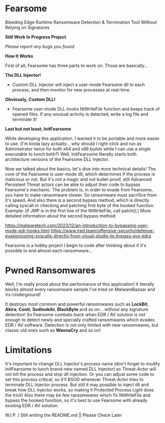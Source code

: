 # Fearsome
Bleeding Edge Runtime Ransomware Detection &amp; Termination Tool Without Relying on Signatures

**Still Work In Progress Project**

*Please report any bugs you found*

**How It Works**

First of all, Fearsome has three parts to work on.
Those are basically...

**The DLL Injector!**
  - Custom DLL Injector will inject a user-mode Fearsome dll to each process, and then monitor for new processes at real-time.

**Obviously, Custom DLL!**
  - Fearsome user-mode DLL hooks NtWriteFile function and keeps track of opened files. If any unusual activity is detected, write a log file and terminate it!

**Last but not least, InitFearsome**

  While developing this application, I wanted it to be portable and more easier to use. (I'm kinda lazy actually... why should I right-click and run as Administrator twice for both x64 and x86 builds while I can use a single executable to lunch both?)
  Well, InitFearsome literally starts both architecture versions of the Fearsome DLL Injector.



Now we talked about the basics, let's dive into more technical details!
The core of the Fearsome is user-mode dll, which determines if the process is malicious or not.
But it's not a magic and not bullet-proof, still Advanced Persistent Threat actors can be able to adjust their code to bypass Fearsome's mechanic.
The problem is, in order to evade from Fearsome, you have to make ransomware slower. So ransomware must sacrifice from it's speed.
And also there is a second bypass method, which is directly calling syscall or checking and patching first byte of the hooked function. Example: (if JMP is in the first line of the NtWriteFile, call patch();)
More detailed information about the second bypass method:

https://malwaretech.com/2023/12/an-introduction-to-bypassing-user-mode-edr-hooks.html
https://www.ired.team/offensive-security/defense-evasion/using-syscalls-directly-from-visual-studio-to-bypass-avs-edrs


Fearsome is a hobby project I begin to code after thinking about if it's possible to end almost each ransomware...


# Pwned Ransomwares
  
  Well, I'm really proud about the performance of this application!
  It literally blocks almost every ransomware sample I've tried on MalwareBazaar and Vx-Underground!
  
  It destroys most common and powerful ransomwares such as **LockBit**, **Akira**, **Conti**, **Sodinokibi**, **BlackByte** and so on... without any signature detection!
  So Fearsome combats-back when EDR / AV solution is not enough to detect newly and specially crafted ransomwares which evades EDR / AV software.
  Detection is not only limited with new ransomwares, but classic old ones such as **WannaCry** and so on!

# Limitations

  It's important to change DLL Injector's process name (don't forget to modify InitFearsome to lunch brand-new named DLL Injector) so Threat-Actor will not kill the process and stop dll injection.
  Or you can adjust some code to set this process critical, so it'll BSOD whenever Threat-Actor tries to terminate DLL Injector process.
  But still it may possible to inject dll and break how DLL Injector works, so making it Protected Process Light does the trick!
  Also there may be few ransomwares which fix NtWriteFile and bypass the hooked function, so it's best to use Fearsome with already existing EDR / AV solution.


  
  W.I.P. / Still writing the README.md || Please Check Later

  
